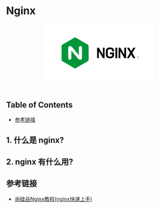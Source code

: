 # Nginx

<div align="center"> <img src="logo.png" width="60%"/> </div><br>

Table of Contents
-----------------

* [参考链接](#参考链接)



## 1. 什么是 nginx?







## 2. nginx 有什么用?










## 参考链接

- [尚硅谷Nginx教程(nginx快速上手)](https://www.bilibili.com/video/BV1zJ411w7SV?from=search&seid=14801352366954859743)